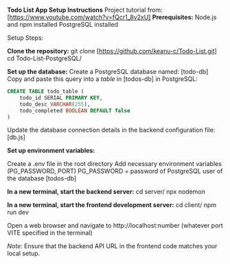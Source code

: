 **Todo List App Setup Instructions**
Project tutorial from: [https://www.youtube.com/watch?v=fQcr1_8v2xU]
**Prerequisites:**
Node.js and npm installed
PostgreSQL installed

Setup Steps:

**Clone the repository:**
git clone [https://github.com/keanu-c/Todo-List.git]
cd Todo-List-PostgreSQL/

**Set up the database:**
Create a PostgreSQL database named: [todo-db]
Copy and paste this query into a _table_ in [todos-db] in PostgreSQL:

```SQL
CREATE TABLE todo_table (
    todo_id SERIAL PRIMARY KEY,
    todo_desc VARCHAR(255),
    todo_completed BOOLEAN DEFAULT false
)
```

Update the database connection details in the backend configuration file: [db.js]

**Set up environment variables:**

Create a .env file in the root directory
Add necessary environment variables (PG_PASSWORD, PORT)
PG_PASSWORD = password of PostgreSQL user of the database [todos-db]

**In a new terminal, start the backend server:**
cd server/
npx nodemon

**In a new terminal, start the frontend development server:**
cd client/
npm run dev

Open a web browser and navigate to http://localhost:number (whatever port VITE specified in the terminal)

_Note:_
Ensure that the backend API URL in the frontend code matches your local setup.
